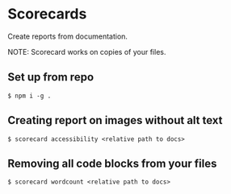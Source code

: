 # Scorecards

Create reports from documentation.

NOTE: Scorecard works on copies of your files.

## Set up from repo

```
$ npm i -g .
```


## Creating report on images without alt text

```
$ scorecard accessibility <relative path to docs>
```


## Removing all code blocks from your files

```
$ scorecard wordcount <relative path to docs>
```
